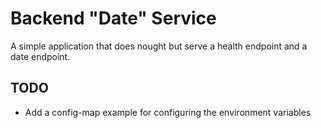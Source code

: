 # Backend "Date" Service

A simple application that does nought but serve a health endpoint and a date endpoint.

## TODO

- Add a config-map example for configuring the environment variables
